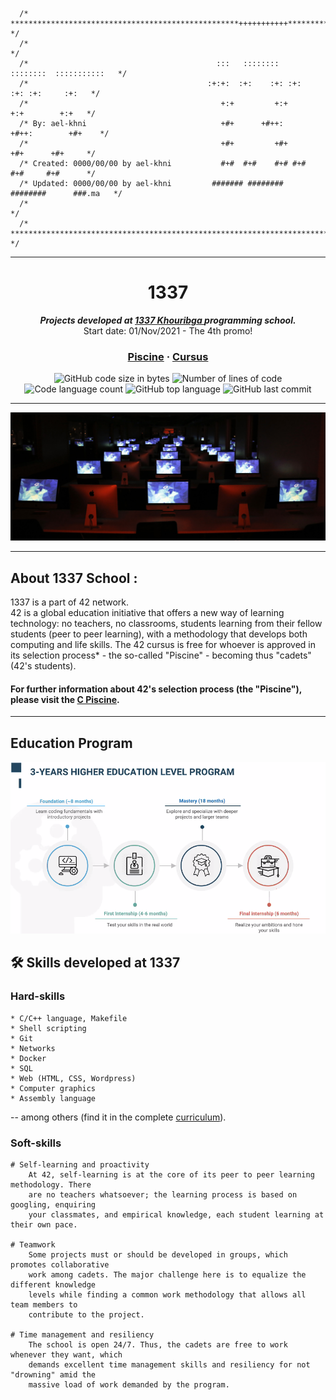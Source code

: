 ```
  /* ***************************************************+++++++++++******************* */
  /*                                                                                   */
  /*                                  	      :::   ::::::::   ::::::::  :::::::::::   */ 
  /*                                        :+:+:  :+:    :+: :+:    :+: :+:     :+:   */ 
  /*                                           +:+         +:+        +:+        +:+   */ 
  /* By: ael-khni                              +#+      +#++:      +#++:        +#+    */ 
  /*                                           +#+         +#+        +#+      +#+     */ 
  /* Created: 0000/00/00 by ael-khni           #+#  #+#    #+# #+#    #+#     #+#      */ 
  /* Updated: 0000/00/00 by ael-khni         ####### ########   ########      ###.ma   */ 
  /*           	                                                                       */ 
  /* ********************************************************************************* */
```
---

<h1 align="center">
	1337
</h1>

<p align="center">
	<b><i>Projects developed at <a href="https://www.1337.ma/">1337 Khouribga </a> programming school.</i></b><br>
	Start date: 01/Nov/2021 - The 4th promo!
</p>

<h3 align="center">
	<a href="https://github.com/achrafelkhnissi/1337/tree/master/Piscine-2021">Piscine</a>
	<span> · </span>
	<a href="https://github.com/achrafelkhnissi/1337/blob/master/42curses/README.md">Cursus</a>
</h3>

<p align="center">
	<img alt="GitHub code size in bytes" src="https://img.shields.io/github/languages/code-size/achrafelkhnissi/1337?color=blueviolet" />
	<img alt="Number of lines of code" src="https://img.shields.io/tokei/lines/github/achrafelkhnissi/1337?color=blueviolet" />
	<img alt="Code language count" src="https://img.shields.io/github/languages/count/achrafelkhnissi/1337?color=blue" />
	<img alt="GitHub top language" src="https://img.shields.io/github/languages/top/achrafelkhnissi/1337?color=blue" />
	<img alt="GitHub last commit" src="https://img.shields.io/github/last-commit/achrafelkhnissi/1337?color=brightgreen" />
</p>

---

![1337](https://github.com/achrafelkhnissi/1337/blob/master/Piscine-2021/imgs/1337.jpg)

---
## About 1337 School :

1337 is a part of 42 network. \
42 is a global education initiative that offers a new way of learning technology:
no teachers, no classrooms, students learning from their fellow students (peer to peer
learning), with a methodology that develops both computing and life skills. The 42 cursus is
free for whoever is approved in its selection process* - the so-called "Piscine" - becoming
thus "cadets" (42's students).

#### For further information about 42's **selection process** (the "Piscine"), please visit the [C Piscine](https://github.com/achrafelkhnissi/1337/tree/master/Piscine-2021).
----

## Education Program
</p>
<p align="center">  
<img src ="https://github.com/achrafelkhnissi/1337/blob/master/Piscine-2021/imgs/3y_edu_program.png" width="800">
</p>

## 🛠️ Skills developed at 1337

### Hard-skills

	* C/C++ language, Makefile
	* Shell scripting
	* Git
	* Networks
	* Docker
	* SQL
	* Web (HTML, CSS, Wordpress)
	* Computer graphics
	* Assembly language

-- among others (find it in the complete [curriculum](https://github.com/achrafelkhnissi/1337/blob/master/42curses/README.md#-42s-galaxy-curriculum)).

### Soft-skills

	# Self-learning and proactivity
		At 42, self-learning is at the core of its peer to peer learning methodology. There
		are no teachers whatsoever; the learning process is based on googling, enquiring
		your classmates, and empirical knowledge, each student learning at their own pace.

	# Teamwork
		Some projects must or should be developed in groups, which promotes collaborative
		work among cadets. The major challenge here is to equalize the different knowledge
		levels while finding a common work methodology that allows all team members to
		contribute to the project.

	# Time management and resiliency
		The school is open 24/7. Thus, the cadets are free to work whenever they want, which
		demands excellent time management skills and resiliency for not "drowning" amid the
		massive load of work demanded by the program.




<!--
## 🌌 42's galaxy (curriculum)

**42cursus** comprises two groups of projects: the first one being known as _"inner circle"_ and the second one, _"outer treks"_ - due to the **Holy Graph** layout (see image below).

The **inner circle** is the basic curriculum, with all projects being mandatory to attain level 7 - which is the minimum level required for activities such as internships and interchange.

The **outer treks** is a collection of diverse project trails in subjects ranging from operational systems to web development which allows cadets to specialize on whatever subject they prefer.

![42's galaxy](https://github.com/achrafelkhnissi/1337/blob/master/Piscine-2021/imgs/Screen%20Shot%202021-12-07%20at%203.31.58%20AM.png)

The table below presents the cursus curriculum in the chronological order in which it was (or is to be) completed by me - projects order and corresponding attained level may vary among students.

### Inner Circle (basic curriculum)

|CIRCLE	|PROJECT							|TECHNOLOGY				|EXPERIENCE		|STATUS						|ATTAINED LEVEL	|
|:-:	|:--								|:--					|--:			|:-:						|:--			|
|00		|[Libft](https://github.com/achrafelkhnissi/1337/tree/master/42curses/libft)|C						|462 XP			|![Project Score - Libft](https://badge42.herokuapp.com/api/project/ael-khni/Libft)	|level 1 - 6%	|
|01		|[get_next_line](https://github.com/achrafelkhnissi/1337/tree/master/42curses/get_next_line)|C						|882 XP			|![Project Score - get_next_line](https://badge42.herokuapp.com/api/project/ael-khni/get_next_line)	|level 1 - 57%	|
|02		|[ft_printf](https://github.com/achrafelkhnissi/1337/tree/master/42curses/ft_printf)|C						|882 XP			|![Project Score - ft_printf](https://badge42.herokuapp.com/api/project/ael-khni/ft_printf)	|level 1 - 98%	|
|03		|[born2beroot](https://github.com/achrafelkhnissi/1337/tree/master/42curses/Born2beRoot)			|Sysadmin				|577 XP			|![Project Score - netwhat](https://badge42.herokuapp.com/api/project/ael-khni/tree/master/born2beroot)	|level - %	|

-->
